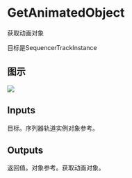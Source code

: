 # GetAnimatedObject

获取动画对象

目标是SequencerTrackInstance

## 图示

![]($-20221218-20482247.png)

## Inputs

目标。序列器轨道实例对象参考。  

## Outputs

返回值。对象参考。获取动画对象。
